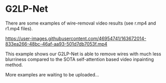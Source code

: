 # G2LP-Net
There are some examples of wire-removal video results (see r.mp4 and r1.mp4 files).

https://user-images.githubusercontent.com/46954741/163672014-833ea266-48bc-46af-aa93-501d7db7053f.mp4

This example shows our G2LP-Net is able to remove wires with much less blurriness compared to the SOTA self-attention based video inpainting method.

More examples are waiting to be uploaded...

